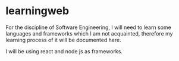 # learningweb
For the discipline of Software Engineering, I will need to learn some languages and frameworks which I am not acquainted, therefore my learning process of it will be documented here.

I will be using react and node js as frameworks.
